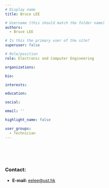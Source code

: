 ```yaml
---
# Display name
title: Bruce LEE

# Username (this should match the folder name)
authors:
  - Bruce LEE

# Is this the primary user of the site?
superuser: false

# Role/position
role: Electronic and Computer Engineering

organizations:

bio:

interests:

education:

social:

email: ''

highlight_name: false

user_groups:
  - Technician
---
```

<br/>
<br/>
<br/>


###     Contact:
- **E-mail:** eelee@ust.hk
